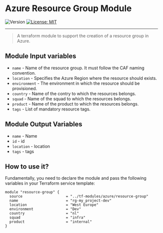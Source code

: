 # Azure Resource Group Module

<p>
  <img alt="Version" src="https://img.shields.io/badge/version-1.0.0-blue.svg" />
  <a href="LICENSE.md" target="_blank">
    <img alt="License: MIT" src="https://img.shields.io/badge/License-MIT-blue.svg" />
  </a>
</p>

---

> A terraform module to support the creation of a resource group in Azure.

## Module Input variables

- `name` - Name of the resource group. It must follow the CAF naming convention.
- `location` - Specifies the Azure Region where the resource should exists.
- `environment` - The environment in which the resource should be provisioned.
- `country` - Name of the contry to which the resources belongs.
- `squad` - Name of the squad to which the resources belongs.
- `product` - Name of the product to which the resources belongs.
- `tags` - List of mandatory resource tags.

## Module Output Variables

- `name` - Name
- `id` - id
- `location` - location
- `tags` - tags

## How to use it?

Fundamentally, you need to declare the module and pass the following variables in your Terraform service template:

```hcl
module "resource-group" {
  source                    = "../tf-modules/azure/resource-group"
  name                      = "rg-my_project-dev"
  location                  = "West Europe"
  environment               = "Dev"
  country                   = "nl"
  squad                     = "infra"
  product                   = "internal"
}
```
